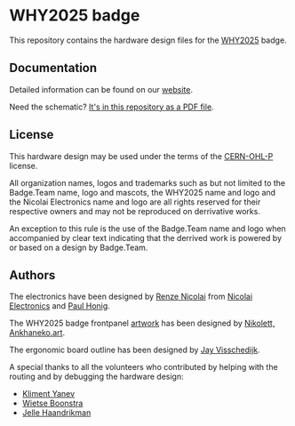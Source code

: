 # WHY2025 badge

This repository contains the hardware design files for the [WHY2025](https://why2025.org) badge.

## Documentation

Detailed information can be found on our [website](https://badge.team/docs/badges/why2025/).

Need the schematic? [It's in this repository as a PDF file](schematic.pdf).

## License

This hardware design may be used under the terms of the [CERN-OHL-P](LICENSE) license.

All organization names, logos and trademarks such as but not limited to the Badge.Team name, logo and mascots, the WHY2025 name and logo and the Nicolai Electronics name and logo are all rights reserved for their respective owners and may not be reproduced on derrivative works.

An exception to this rule is the use of the Badge.Team name and logo when accompanied by clear text indicating that the derrived work is powered by or based on a design by Badge.Team.

## Authors

The electronics have been designed by [Renze Nicolai](https://github.com/renzenicolai) from [Nicolai Electronics](https://nicolaielectronics.nl) and [Paul Honig](https://github.com/ranzbak).

The WHY2025 badge frontpanel [artwork](frontpanel/neko) has been designed by [Nikolett, Ankhaneko.art](https://www.ankhaneko.art/).

The ergonomic board outline has been designed by [Jay Visschedijk](https://github.com/JayVisschedijk).

A special thanks to all the volunteers who contributed by helping with the routing and by debugging the hardware design:
 - [Kliment Yanev](https://github.com/kliment)
 - [Wietse Boonstra](https://github.com/Wietsman)
 - [Jelle Haandrikman](https://github.com/jhaand)
